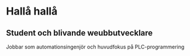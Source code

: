 # Hallå hallå 
## Student och blivande weubbutvecklare
Jobbar som automationsingenjör och huvudfokus på PLC-programmering
